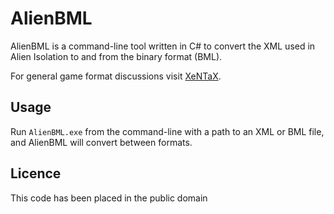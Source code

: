 # AlienBML

AlienBML is a command-line tool written in C# to convert the XML used in Alien Isolation to and from the binary format (BML).

For general game format discussions visit [XeNTaX][1].


## Usage

Run `AlienBML.exe` from the command-line with a path to an XML or BML file, and AlienBML will convert between formats.


## Licence

This code has been placed in the public domain

[1]:http://forum.xentax.com/viewforum.php?f=10
